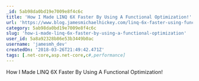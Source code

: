```yaml
---
_id: 5ab98da0bd19e7009e8f4c6c
title: 'How I Made LINQ 6X Faster By Using A Functional Optimization!'
url: 'https://www.blog.jamesmichaelhickey.com/linq-6x-faster-using-functional-optimization/'
category: 5ab98da0bd19e7009e8f4c6c
slug: 'how-i-made-linq-6x-faster-by-using-a-functional-optimization'
user_id: 5a8a92328b86e53b3449b0ac
username: 'jamesmh_dev'
createdOn: '2018-03-26T21:49:42.471Z'
tags: [.net-core,asp.net-core,c#,performance]
---
```


How I Made LINQ 6X Faster By Using A Functional Optimization!
